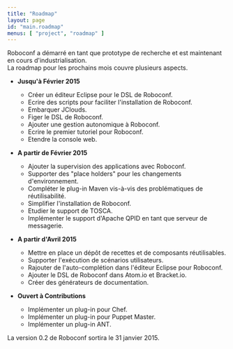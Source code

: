```yaml
---
title: "Roadmap"
layout: page
id: "main.roadmap"
menus: [ "project", "roadmap" ]
---
```


Roboconf a démarré en tant que prototype de recherche et est maintenant en cours d'industrialisation.  
La roadmap pour les prochains mois couvre plusieurs aspects.

* **Jusqu'à Février 2015**

	* Créer un éditeur Eclipse pour le DSL de Roboconf. &nbsp; <span class="glyphicon glyphicon-ok"></span>
	* Ecrire des scripts pour faciliter l'installation de Roboconf. &nbsp; <span class="glyphicon glyphicon-ok"></span>
	* Embarquer JClouds. &nbsp; <span class="glyphicon glyphicon-ok"></span>
	* Figer le DSL de Roboconf. &nbsp; <span class="glyphicon glyphicon-ok"></span>
	* Ajouter une gestion autonomique à Roboconf. &nbsp; <span class="glyphicon glyphicon-ok"></span>
	* Ecrire le premier tutoriel pour Roboconf. &nbsp; <span class="glyphicon glyphicon-ok"></span>
	* Etendre la console web. &nbsp; <span class="glyphicon glyphicon-ok"></span>

* **A partir de Février 2015**
	
	* Ajouter la supervision des applications avec Roboconf.
	* Supporter des "place holders" pour les changements d'environnement.
	* Compléter le plug-in Maven vis-à-vis des problématiques de réutilisabilité.
	* Simplifier l'installation de Roboconf.
	* Etudier le support de TOSCA.
	* Implémenter le support d'Apache QPID en tant que serveur de messagerie.
	

* **A partir d'Avril 2015**

	* Mettre en place un dépôt de recettes et de composants réutilisables.
	* Supporter l'exécution de scénarios utilisateurs.
	* Rajouter de l'auto-complétion dans l'éditeur Eclipse pour Roboconf.
	* Ajouter le DSL de Roboconf dans Atom.io et Bracket.io.
	* Créer des générateurs de documentation.

* **Ouvert à Contributions**

    * Implémenter un plug-in pour Chef.
    * Implémenter un plug-in pour Puppet Master.
    * Implémenter un plug-in ANT.

La version 0.2 de Roboconf sortira le 31 janvier 2015.
